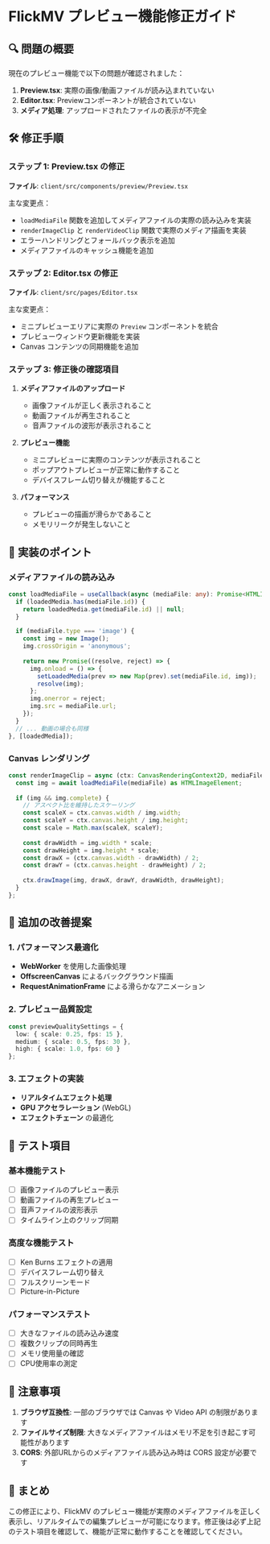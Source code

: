 # FlickMV プレビュー機能修正ガイド

## 🔍 問題の概要

現在のプレビュー機能で以下の問題が確認されました：

1. **Preview.tsx**: 実際の画像/動画ファイルが読み込まれていない
2. **Editor.tsx**: Previewコンポーネントが統合されていない
3. **メディア処理**: アップロードされたファイルの表示が不完全

## 🛠️ 修正手順

### ステップ 1: Preview.tsx の修正

**ファイル**: `client/src/components/preview/Preview.tsx`

主な変更点：
- `loadMediaFile` 関数を追加してメディアファイルの実際の読み込みを実装
- `renderImageClip` と `renderVideoClip` 関数で実際のメディア描画を実装
- エラーハンドリングとフォールバック表示を追加
- メディアファイルのキャッシュ機能を追加

### ステップ 2: Editor.tsx の修正

**ファイル**: `client/src/pages/Editor.tsx`

主な変更点：
- ミニプレビューエリアに実際の `Preview` コンポーネントを統合
- プレビューウィンドウ更新機能を実装
- Canvas コンテンツの同期機能を追加

### ステップ 3: 修正後の確認項目

1. **メディアファイルのアップロード**
   - 画像ファイルが正しく表示されること
   - 動画ファイルが再生されること
   - 音声ファイルの波形が表示されること

2. **プレビュー機能**
   - ミニプレビューに実際のコンテンツが表示されること
   - ポップアウトプレビューが正常に動作すること
   - デバイスフレーム切り替えが機能すること

3. **パフォーマンス**
   - プレビューの描画が滑らかであること
   - メモリリークが発生しないこと

## 🚀 実装のポイント

### メディアファイルの読み込み

```typescript
const loadMediaFile = useCallback(async (mediaFile: any): Promise<HTMLImageElement | HTMLVideoElement | null> => {
  if (loadedMedia.has(mediaFile.id)) {
    return loadedMedia.get(mediaFile.id) || null;
  }

  if (mediaFile.type === 'image') {
    const img = new Image();
    img.crossOrigin = 'anonymous';
    
    return new Promise((resolve, reject) => {
      img.onload = () => {
        setLoadedMedia(prev => new Map(prev).set(mediaFile.id, img));
        resolve(img);
      };
      img.onerror = reject;
      img.src = mediaFile.url;
    });
  }
  // ... 動画の場合も同様
}, [loadedMedia]);
```

### Canvas レンダリング

```typescript
const renderImageClip = async (ctx: CanvasRenderingContext2D, mediaFile: any, clip: any, progress: number) => {
  const img = await loadMediaFile(mediaFile) as HTMLImageElement;
  
  if (img && img.complete) {
    // アスペクト比を維持したスケーリング
    const scaleX = ctx.canvas.width / img.width;
    const scaleY = ctx.canvas.height / img.height;
    const scale = Math.max(scaleX, scaleY);
    
    const drawWidth = img.width * scale;
    const drawHeight = img.height * scale;
    const drawX = (ctx.canvas.width - drawWidth) / 2;
    const drawY = (ctx.canvas.height - drawHeight) / 2;
    
    ctx.drawImage(img, drawX, drawY, drawWidth, drawHeight);
  }
};
```

## 🔧 追加の改善提案

### 1. パフォーマンス最適化

- **WebWorker** を使用した画像処理
- **OffscreenCanvas** によるバックグラウンド描画
- **RequestAnimationFrame** による滑らかなアニメーション

### 2. プレビュー品質設定

```typescript
const previewQualitySettings = {
  low: { scale: 0.25, fps: 15 },
  medium: { scale: 0.5, fps: 30 },
  high: { scale: 1.0, fps: 60 }
};
```

### 3. エフェクトの実装

- **リアルタイムエフェクト処理**
- **GPU アクセラレーション** (WebGL)
- **エフェクトチェーン** の最適化

## 🎯 テスト項目

### 基本機能テスト

- [ ] 画像ファイルのプレビュー表示
- [ ] 動画ファイルの再生プレビュー
- [ ] 音声ファイルの波形表示
- [ ] タイムライン上のクリップ同期

### 高度な機能テスト

- [ ] Ken Burns エフェクトの適用
- [ ] デバイスフレーム切り替え
- [ ] フルスクリーンモード
- [ ] Picture-in-Picture

### パフォーマンステスト

- [ ] 大きなファイルの読み込み速度
- [ ] 複数クリップの同時再生
- [ ] メモリ使用量の確認
- [ ] CPU使用率の測定

## 📝 注意事項

1. **ブラウザ互換性**: 一部のブラウザでは Canvas や Video API の制限があります
2. **ファイルサイズ制限**: 大きなメディアファイルはメモリ不足を引き起こす可能性があります
3. **CORS**: 外部URLからのメディアファイル読み込み時は CORS 設定が必要です

## 🏁 まとめ

この修正により、FlickMV のプレビュー機能が実際のメディアファイルを正しく表示し、リアルタイムでの編集プレビューが可能になります。修正後は必ず上記のテスト項目を確認して、機能が正常に動作することを確認してください。
